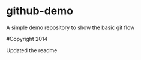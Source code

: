 # github-demo
A simple demo repository to show the basic git flow

#Copyright
2014

Updated the readme
